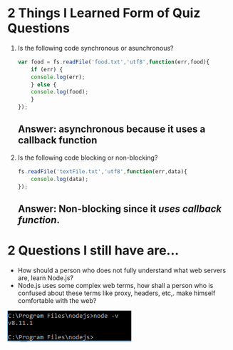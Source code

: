 # 2 Things I Learned Form of Quiz Questions

1. Is the following code synchronous or asunchronous?

    ```js
    var food = fs.readFile('food.txt','utf8',function(err,food){
        if (err) {
        console.log(err);
        } else {
        console.log(food);
        }
    });
    ```
  
    ## Answer: asynchronous because it uses a callback function
  
2. Is the following code blocking or non-blocking? 

    ```js
    fs.readFile('textFile.txt','utf8',function(err,data){
        console.log(data);
    });
    ```

    ## Answer: **Non-blocking** since it *uses callback function*.

# 2 Questions I still have are...

* How should a person who does not fully understand what web servers are, learn Node.js?
* Node.js uses some complex web terms, how shall a person who is confused about these terms like proxy, headers, etc,. make himself comfortable with the web?  

![GitHub Logo](cmd.png)

